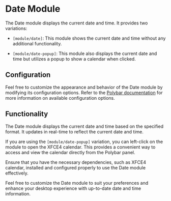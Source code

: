 # Date Module

The Date module displays the current date and time. It provides two variations:

- `[module/date]`: This module shows the current date and time without any additional functionality.

- `[module/date-popup]`: This module also displays the current date and time but utilizes a popup to show a calendar when clicked.

## Configuration

Feel free to customize the appearance and behavior of the Date module by modifying its configuration options. Refer to the [Polybar documentation](https://github.com/polybar/polybar/wiki/Module:-internal/date) for more information on available configuration options.

## Functionality

The Date module displays the current date and time based on the specified format. It updates in real-time to reflect the current date and time.

If you are using the `[module/date-popup]` variation, you can left-click on the module to open the XFCE4 calendar. This provides a convenient way to access and view the calendar directly from the Polybar panel.

Ensure that you have the necessary dependencies, such as XFCE4 calendar, installed and configured properly to use the Date module effectively.

Feel free to customize the Date module to suit your preferences and enhance your desktop experience with up-to-date date and time information.

